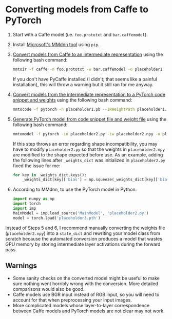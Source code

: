 # Converting models from Caffe to PyTorch

1. Start with a Caffe model (i.e. `foo.prototxt` and `bar.caffemodel`).
2. Install [Microsoft's MMdnn tool](https://github.com/microsoft/MMdnn) using `pip`.
3. [Convert models from Caffe to an intermediate representation](https://github.com/Microsoft/MMdnn/blob/master/mmdnn/conversion/caffe/README.md#convert-models-from-caffe-to-ir-caffe---ir) using the following bash command:

    ```bash
    mmtoir -f caffe -n foo.prototxt -w bar.caffemodel -o placeholder1
    ```

    If you don't have PyCaffe installed (I didn't; that seems like a painful installation), this will throw a warning but it still ran for me anyway.

4. [Convert models from the intermediate representation to a PyTorch code snippet and weights](https://github.com/Microsoft/MMdnn/blob/master/mmdnn/conversion/pytorch/README.md#convert-models-from-ir-to-pytorch-code-snippet-and-weights) using the following bash command:

    ```bash
    mmtocode -f pytorch -n placeholder1.pb --IRWeightPath placeholder1.npy --dstModelPath placeholder2.py -dw placeholder2.npy
    ```

5. [Generate PyTorch model from code snippet file and weight file](https://github.com/Microsoft/MMdnn/blob/master/mmdnn/conversion/pytorch/README.md#generate-pytorch-model-from-code-snippet-file-and-weight-file) using the following bash command:

    ```bash
    mmtomodel -f pytorch -in placeholder2.py -iw placeholder2.npy -o placeholder3.pth
    ```

    If this step throws an error regarding shape incompatibility, you may have to modify `placeholder2.py` so that the weights in `placeholder2.npy` are modified to the shape expected before use. As an example, adding the following lines after `_weights_dict` was initialized in `placeholder2.py` fixed the issue for me:

    ```python
    for key in _weights_dict.keys():
        _weights_dict[key]['bias'] = np.squeeze(_weights_dict[key]['bias'])
    ```

6. According to MMdnn, to use the PyTorch model in Python:

    ```python
    import numpy as np
    import torch
    import imp
    MainModel = imp.load_source('MainModel', 'placeholder2.py')
    model = torch.load('placeholder3.pth')
    ```

Instead of Steps 5 and 6, I recommend manually converting the weights file (`placeholder2.npy`) into a `state_dict` and rewriting your model class from scratch because the automated conversion produces a model that wastes GPU memory by storing intermediate layer activations during the forward pass.

## Warnings

- Some sanity checks on the converted model might be useful to make sure nothing went horribly wrong with the conversion. More detailed comparisons would also be good.
- Caffe models use BGR input instead of RGB input, so you will need to account for that when preprocessing your input images.
- More complicated models whose layer-to-layer correspondence between Caffe models and PyTorch models are not clear may not work.
